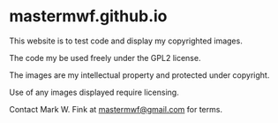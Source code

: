 # mastermwf.github.io
This website is to test code and display my copyrighted images.

The code my be used freely under the GPL2 license.

The images are my intellectual property and protected under copyright.

Use of any images displayed require licensing.

Contact Mark W. Fink at mastermwf@gmail.com for terms.
